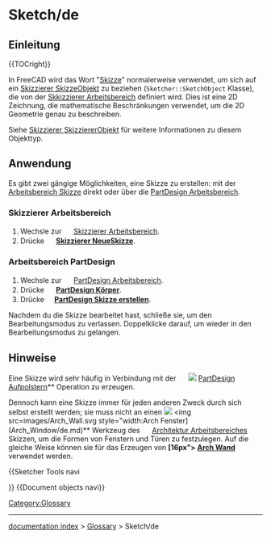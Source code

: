 # Sketch/de
## Einleitung


{{TOCright}}

In FreeCAD wird das Wort \"[Skizze](Sketch/de.md)\" normalerweise verwendet, um sich auf ein [Skizzierer SkizzeObjekt](Sketcher_SketchObject/de.md) zu beziehen (`Sketcher::SketchObject` Klasse), die von der [Skkizzierer Arbeitsbereich](Sketcher_Workbench/de.md) definiert wird. Dies ist eine 2D Zeichnung, die mathematische Beschränkungen verwendet, um die 2D Geometrie genau zu beschreiben.

Siehe [Skizzierer SkizziererObjekt](Sketcher_SketchObject/de.md) für weitere Informationen zu diesem Objekttyp.

## Anwendung

Es gibt zwei gängige Möglichkeiten, eine Skizze zu erstellen: mit der [Arbeitsbereich Skizze](Sketcher_Workbench/de.md) direkt oder über die [PartDesign Arbeitsbereich](PartDesign_Workbench/de.md).

### Skizzierer Arbeitsbereich 

1.  Wechsle zur <img alt="" src=images/Workbench_Sketcher.svg  style="width:16px;"> [Skizzierer Arbeitsbereich](Sketcher_Workbench/de.md).
2.  Drücke **<img src=images/Sketcher_NewSketch.svg style="width:16px"> [Skizzierer NeueSkizze](Sketcher_NewSketch/de.md)**.

### Arbeitsbereich PartDesign 

1.  Wechsle zur <img alt="" src=images/Workbench_PartDesign.svg  style="width:16px;"> [PartDesign Arbeitsbereich](PartDesign_Workbench/de.md).
2.  Drücke **<img src=images/PartDesign_Body.svg style="width:16px"> [PartDesign Körper](PartDesign_Body/de.md)**.
3.  Drücke **<img src=images/PartDesign_NewSketch.svg style="width:16px">[PartDesign Skizze erstellen](PartDesign_NewSketch/de.md)**.

Nachdem du die Skizze bearbeitet hast, schließe sie, um den Bearbeitungsmodus zu verlassen. Doppelklicke darauf, um wieder in den Bearbeitungsmodus zu gelangen.

## Hinweise

Eine Skizze wird sehr häufig in Verbindung mit der <img alt="" src=images/Workbench_PartDesign.svg  style="width:16px;"> <img src=images/PartDesign_Pad.svg style="width:PartDesign Arbeitsbereich](PartDesign_Workbench/de.md) verwendet, um Solids durch Extrusion unter Verwendung der **[16px"> [PartDesign Aufpolstern](PartDesign_Pad/de.md)** Operation zu erzeugen.

Dennoch kann eine Skizze immer für jeden anderen Zweck durch sich selbst erstellt werden; sie muss nicht an einen <img src=images/Arch_Window.svg style="width:PartDesign Körper](PartDesign_Body/de.md) gebunden sein. So verwendet beispielsweise das Werkzeug **[16px"> <img src=images/Arch_Wall.svg style="width:Arch Fenster](Arch_Window/de.md)** Werkzeug des <img alt="" src=images/Workbench_Arch.svg  style="width:16px;"> [Architektur Arbeitsbereiches](Arch_Workbench/de.md) Skizzen, um die Formen von Fenstern und Türen zu festzulegen. Auf die gleiche Weise können sie für das Erzeugen von **[16px"> [Arch Wand](Arch_Wall.md)** verwendet werden.


{{Sketcher Tools navi

}} {{Document objects navi}} 

[Category:Glossary](Category:Glossary.md)

---
[documentation index](../README.md) > [Glossary](Category:Glossary.md) > Sketch/de
